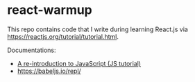 # react-warmup

This repo contains code that I write during learning React.js via https://reactjs.org/tutorial/tutorial.html.

Documentations:

- [A re-introduction to JavaScript (JS tutorial)](https://developer.mozilla.org/en-US/docs/Web/JavaScript/A_re-introduction_to_JavaScript)
- https://babeljs.io/repl/